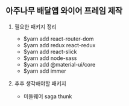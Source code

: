 
## 아주나무 배달앱 와이어 프레임 제작

1. 필요한 패키지 정리

    - $yarn add react-router-dom
    - $yarn add redux react-redux
    - $yarn add react-slick
    - $yarn add node-sass
    - $yarn add @material-ui/core
    - $yarn add immer
    
2. 추후 생각해야할 패키지

    - 미들웨어 saga thunk
    
